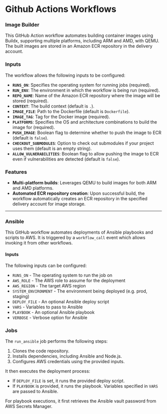 # Github Actions Workflows
### Image Builder

This GitHub Action workflow automates building container images using Buildx, supporting multiple platforms, including ARM and AMD, with QEMU. The built images are stored in an Amazon ECR repository in the delivery account.

### Inputs

The workflow allows the following inputs to be configured:

- **`RUNS_ON`**: Specifies the operating system for running jobs (required).
- **`RUN_ENV`**: The environment in which the workflow is being run (required).
- **`REPO_NAME`**: Name of the Amazon ECR repository where the image will be stored (required).
- **`CONTEXT`**: The build context (default is `.`).
- **`IMAGE_FILE`**: Path to the Dockerfile (default is `Dockerfile`).
- **`IMAGE_TAG`**: Tag for the Docker image (required).
- **`PLATFORMS`**: Specifies the OS and architecture combinations to build the image for (required).
- **`PUSH_IMAGE`**: Boolean flag to determine whether to push the image to ECR (default is `false`).
- **`CHECKOUT_SUBMODULES`**: Option to check out submodules if your project uses them (default is an empty string).
- **`ALLOW_VULNERABILITIES`**: Boolean flag to allow pushing the image to ECR even if vulnerabilities are detected (default is `false`).


### Features

- **Multi-platform builds**: Leverages QEMU to build images for both ARM and AMD platforms.
- **Automated ECR repository creation**: Upon successful build, the workflow automatically creates an ECR repository in the specified delivery account for image storage.

---

### Ansible

This GitHub workflow automates deployments of Ansible playbooks and scripts to AWS. It is triggered by a `workflow_call` event which allows invoking it from other workflows.

#### Inputs

The following inputs can be configured:

- `RUNS_ON` - The operating system to run the job on
- `AWS_ROLE` - The AWS role to assume for the deployment
- `AWS_REGION` - The target AWS region
- `SYSTEM_ENVIRONMENT` - The environment being deployed (e.g. prod, staging)
- `DEPLOY_FILE` - An optional Ansible deploy script
- `VARS` - Variables to pass to Ansible
- `PLAYBOOK` - An optional Ansible playbook
- `VERBOSE` - Verbose option for Ansible

### Jobs

The `run_ansible` job performs the following steps:
1. Clones the code repository.
2. Installs dependencies, including Ansible and Node.js.
3. Configures AWS credentials using the provided inputs.

It then executes the deployment process:
- If `DEPLOY_FILE` is set, it runs the provided deploy script.
- If `PLAYBOOK` is provided, it runs the playbook. Variables specified in `VARS` are passed to Ansible.

For playbook executions, it first retrieves the Ansible vault password from AWS Secrets Manager.

